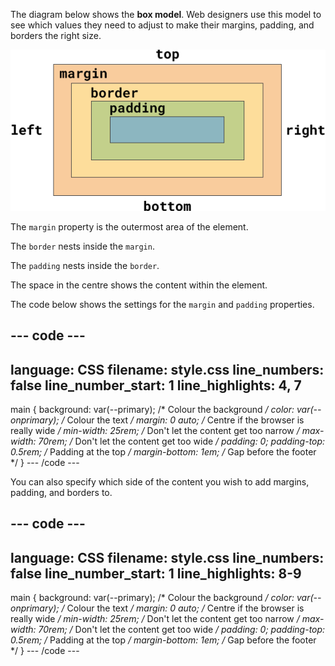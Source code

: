 The diagram below shows the **box model**. Web designers use this model to see which values they need to adjust to make their margins, padding, and borders the right size.

![A rectangle that has a label on each side to state 'top', 'right', 'bottom', or 'left'. The shape has been divided into four layers. The outermost layer is labelled 'margin', the next layer is labelled 'border', the third layer is labelled 'padding', and the fourth layer in the centre of the rectangle has no label.](images/box-model.png)

The `margin` property is the outermost area of the element.

The `border` nests inside the `margin`.

The `padding` nests inside the `border`.

The space in the centre shows the content within the element.

The code below shows the settings for the `margin` and `padding` properties.

## --- code ---

language: CSS
filename: style.css
line_numbers: false
line_number_start: 1
line_highlights: 4, 7
----------------------------------------------------------

main {
background: var(--primary); /\* Colour the background _/
color: var(--onprimary); /_ Colour the text _/
margin: 0 auto; /_ Centre if the browser is really wide _/
min-width: 25rem; /_ Don't let the content get too narrow _/
max-width: 70rem; /_  Don't let the content get too wide _/
padding: 0;
padding-top: 0.5rem; /_ Padding at the top _/
margin-bottom: 1em; /_ Gap before the footer \*/
}
\--- /code ---

You can also specify which side of the content you wish to add margins, padding, and borders to.

## --- code ---

language: CSS
filename: style.css
line_numbers: false
line_number_start: 1
line_highlights: 8-9
---------------------------------------------------------

main {
background: var(--primary); /\* Colour the background _/
color: var(--onprimary); /_ Colour the text _/
margin: 0 auto; /_ Centre if the browser is really wide _/
min-width: 25rem; /_ Don't let the content get too narrow _/
max-width: 70rem; /_  Don't let the content get too wide _/
padding: 0;
padding-top: 0.5rem; /_ Padding at the top _/
margin-bottom: 1em; /_ Gap before the footer \*/
}
\--- /code ---
